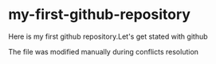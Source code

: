 # my-first-github-repository

Here is my first github repository.Let's get stated with github

The file was modified manually during conflicts resolution
